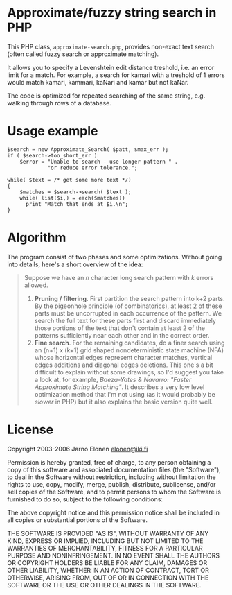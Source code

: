 Approximate/fuzzy string search in PHP
======================================

This PHP class, `approximate-search.php`, provides non-exact text search (often called fuzzy search or approximate matching).

It allows you to specify a Levenshtein edit distance treshold, i.e. an error limit for a match. For example, a search for kamari with a treshold of 1 errors would match kamari, kammari, kaNari and kamar but not kaNar.

The code is optimized for repeated searching of the same string, e.g. walking through rows of a database.

Usage example
=============

```
$search = new Approximate_Search( $patt, $max_err );
if ( $search->too_short_err )
    $error = "Unable to search - use longer pattern " .
             "or reduce error tolerance.";

while( $text = /* get some more text */)
{
    $matches = $search->search( $text );
    while( list($i,) = each($matches))
      print "Match that ends at $i.\n";
}
```


Algorithm
=========

The program consist of two phases and some optimizations. Without going into details, here's a short overview of the idea:

> Suppose we have an _n_ character long search pattern with _k_ errors allowed.
> 
> 1.  **Pruning / filtering**. First partition the search pattern into k+2 parts. By the pigeonhole principle (of combinatorics), at least 2 of these parts must be uncorrupted in each occurrence of the pattern. We search the full text for these parts first and discard immediately those portions of the text that don't contain at least 2 of the patterns sufficiently near each other and in the correct order.
> 2.  **Fine search**. For the remaining candidates, do a finer search using an (n+1) x (k+1) grid shaped nondeterministic state machine (NFA) whose horizontal edges represent character matches, vertical edges additions and diagonal edges deletions. This one's a bit difficult to explain without some drawings, so I'd suggest you take a look at, for example, _Baeza-Yates & Navarro: "Faster Approximate String Matching"_. It describes a very low level optimization method that I'm not using (as it would probably be _slower_ in PHP) but it also explains the basic version quite well.

License
=======

Copyright 2003-2006 Jarno Elonen <elonen@iki.fi>

Permission is hereby granted, free of charge, to any person obtaining a copy of this software and associated documentation files (the "Software"), to deal in the Software without restriction, including without limitation the rights to use, copy, modify, merge, publish, distribute, sublicense, and/or sell copies of the Software, and to permit persons to whom the Software is furnished to do so, subject to the following conditions:

The above copyright notice and this permission notice shall be included in all copies or substantial portions of the Software.

THE SOFTWARE IS PROVIDED "AS IS", WITHOUT WARRANTY OF ANY KIND, EXPRESS OR IMPLIED, INCLUDING BUT NOT LIMITED TO THE WARRANTIES OF MERCHANTABILITY, FITNESS FOR A PARTICULAR PURPOSE AND NONINFRINGEMENT. IN NO EVENT SHALL THE AUTHORS OR COPYRIGHT HOLDERS BE LIABLE FOR ANY CLAIM, DAMAGES OR OTHER LIABILITY, WHETHER IN AN ACTION OF CONTRACT, TORT OR OTHERWISE, ARISING FROM, OUT OF OR IN CONNECTION WITH THE SOFTWARE OR THE USE OR OTHER DEALINGS IN THE SOFTWARE.